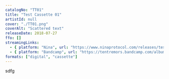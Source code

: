 ```yaml
---
catalogNo: "TT01"
title: "Test Cassette 01"
artistId: null
cover: "./TT01.png"
coverAlt: "Scattered text"
releaseDate: 2018-07-27
ffo: []
streamingLinks:
  - { platform: "Nina", url: "https://www.ninaprotocol.com/releases/test-cassette-01" }
  - { platform: "Bandcamp", url: "https://tentremors.bandcamp.com/album/test-cassette-01" }
formats: ["digital", "cassette"]
---
```


sdfg
